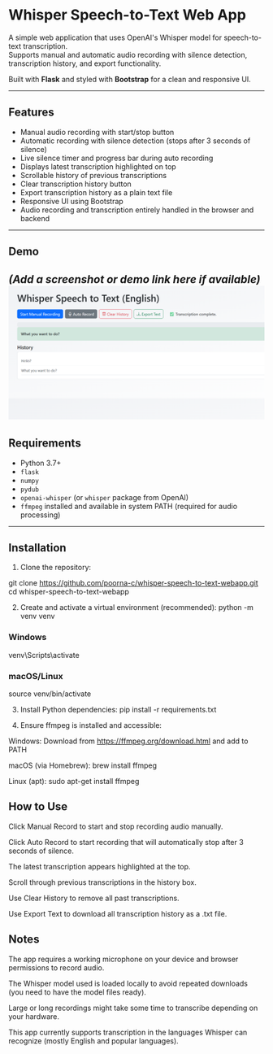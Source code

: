 # Whisper Speech-to-Text Web App

A simple web application that uses OpenAI's Whisper model for speech-to-text transcription.  
Supports manual and automatic audio recording with silence detection, transcription history, and export functionality.  

Built with **Flask** and styled with **Bootstrap** for a clean and responsive UI.

---

## Features

- Manual audio recording with start/stop button  
- Automatic recording with silence detection (stops after 3 seconds of silence)  
- Live silence timer and progress bar during auto recording  
- Displays latest transcription highlighted on top  
- Scrollable history of previous transcriptions  
- Clear transcription history button  
- Export transcription history as a plain text file  
- Responsive UI using Bootstrap  
- Audio recording and transcription entirely handled in the browser and backend  

---

## Demo

_(Add a screenshot or demo link here if available)_
![alt text](image.png)
---

## Requirements

- Python 3.7+  
- `flask`  
- `numpy`  
- `pydub`  
- `openai-whisper` (or `whisper` package from OpenAI)  
- `ffmpeg` installed and available in system PATH (required for audio processing)  

---

## Installation

1. Clone the repository:

git clone https://github.com/poorna-c/whisper-speech-to-text-webapp.git
cd whisper-speech-to-text-webapp


2. Create and activate a virtual environment (recommended):
python -m venv venv
### Windows
venv\Scripts\activate
### macOS/Linux
source venv/bin/activate

3. Install Python dependencies:
pip install -r requirements.txt

4. Ensure ffmpeg is installed and accessible:

Windows: Download from https://ffmpeg.org/download.html and add to PATH

macOS (via Homebrew): brew install ffmpeg

Linux (apt): sudo apt-get install ffmpeg



## How to Use
Click Manual Record to start and stop recording audio manually.

Click Auto Record to start recording that will automatically stop after 3 seconds of silence.

The latest transcription appears highlighted at the top.

Scroll through previous transcriptions in the history box.

Use Clear History to remove all past transcriptions.

Use Export Text to download all transcription history as a .txt file.

## Notes
The app requires a working microphone on your device and browser permissions to record audio.

The Whisper model used is loaded locally to avoid repeated downloads (you need to have the model files ready).

Large or long recordings might take some time to transcribe depending on your hardware.

This app currently supports transcription in the languages Whisper can recognize (mostly English and popular languages).